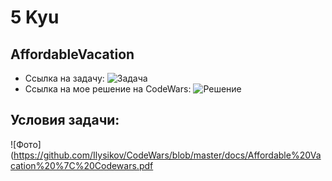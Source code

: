 5 Kyu
======
AffordableVacation
-------------------
* Ссылка на задачу: ![Задача](https://www.codewars.com/kata/66871953e441f6da6e36a0cc)
* Ссылка на мое решение на CodeWars: ![Решение](https://www.codewars.com/kata/reviews/6687243989f71ba6c8bcb569/groups/668bf5dfb5ea2626636b6923)

Условия задачи:
---------------
![Фото](https://github.com/Ilysikov/CodeWars/blob/master/docs/Affordable%20Vacation%20%7C%20Codewars.pdf